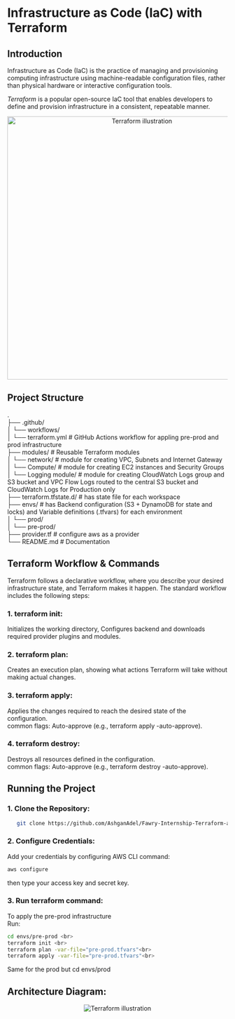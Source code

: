 # Infrastructure as Code (IaC) with Terraform
## Introduction

Infrastructure as Code (IaC) is the practice of managing and provisioning computing infrastructure using machine-readable configuration files, rather than physical hardware or interactive configuration tools.

*Terraform* is a popular open-source IaC tool that enables developers to define and provision infrastructure in a consistent, repeatable manner.

<p align="center">
  <img src="https://web-unified-docs-hashicorp.vercel.app/api/assets/terraform/latest/img/docs/intro-terraform-apis.png" width="600" alt="Terraform illustration">
</p>

## Project Structure
.<br>
├── .github/<br>
│ └── workflows/<br>
│ └── terraform.yml # GitHub Actions workflow for appling pre-prod and prod infrastructure <br>
├── modules/ # Reusable Terraform modules<br>
│ └── network/ # module for creating VPC, Subnets and Internet Gateway<br>
│ └── Compute/ # module for creating EC2 instances and Security Groups<br>
│ └── Logging module/ # module for creating CloudWatch Logs group and S3 bucket and VPC Flow Logs routed to the central S3 bucket and CloudWatch Logs for Production only<br>
├── terraform.tfstate.d/ # has state file for each workspace<br>
├── envs/ # has Backend configuration (S3 + DynamoDB for state and locks) and Variable definitions (.tfvars) for each environment<br>
│ └── prod/ <br>
│ └── pre-prod/<br>
├── provider.tf # configure aws as a provider<br>
└── README.md # Documentation<br>

## Terraform Workflow & Commands
Terraform follows a declarative workflow, where you describe your desired infrastructure state, and Terraform makes it happen. The standard workflow includes the following steps:
### 1. terraform init:
   Initializes the working directory, Configures backend and downloads required provider plugins and modules.
### 2. terraform plan:
   Creates an execution plan, showing what actions Terraform will take without making actual changes.
### 3. terraform apply:
   Applies the changes required to reach the desired state of the configuration.<br>
   common flags: Auto-approve (e.g., terraform apply -auto-approve).
### 4. terraform destroy:
   Destroys all resources defined in the configuration.<br>
   common flags: Auto-approve (e.g., terraform destroy -auto-approve).

## Running the Project
### 1. Clone the Repository:
```bash
   git clone https://github.com/AshganAdel/Fawry-Internship-Terraform-assignment.git
```
### 2. Configure Credentials:
   Add your credentials by configuring AWS CLI command: 
   ```bash
   aws configure
   ```
   then type your access key and secret key.
### 3. Run terraform command:
   To apply the pre-prod infrastructure <br>
   Run:
   ```bash
   cd envs/pre-prod <br>
   terraform init <br>
   terraform plan -var-file="pre-prod.tfvars"<br>
   terraform apply -var-file="pre-prod.tfvars"<br>
   ```
   Same for the prod but cd envs/prod 
## Architecture Diagram:
   <p align="center">
  <img src="https://drive.google.com/uc?export=view&id=1OZRaQD4WcFqHgtYBseiT-Ms3HQ53RVMs" alt="Terraform illustration">
  </p>



